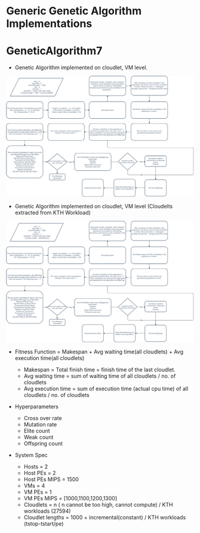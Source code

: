 # Generic Genetic Algorithm Implementations

# GeneticAlgorithm7

* Genetic Algorithm implemented on cloudlet, VM level.

![alt text](https://github.com/abhijithremesh/SchedulingHeuristics/blob/main/images/ga-cloudlet-arbitrary.png)

* Genetic Algorithm implemented on cloudlet, VM level (Cloudelts extracted from KTH Workload)

![alt text](https://github.com/abhijithremesh/SchedulingHeuristics/blob/main/images/ga-cloudlet-KTHworkload.png)

* Fitness Function = Makespan + Avg waiting time(all cloudlets) + Avg execution time(all cloudlets)
   *  Makespan = Total finish time = finish time of the last cloudlet.
   *  Avg waiting time = sum of waiting time of all cloudlets / no. of cloudlets
   *  Avg execution time = sum of execution time (actual cpu time) of all cloudlets / no. of cloudlets

* Hyperparameters
   * Cross over rate
   * Mutation rate
   * Elite count
   * Weak count
   * Offspring count

* System Spec
   * Hosts = 2
   * Host PEs = 2
   * Host PEs MIPS = 1500
   * VMs = 4
   * VM PEs = 1
   * VM PEs MIPS = [1000,1100,1200,1300]
   * Cloudlets = n ( n cannot be too high, cannot compute) / KTH workloads (27594)
   * Cloudlet lengths = 1000 + incremental(constant)  / KTH workloads (tstop-tstart/pe) 







